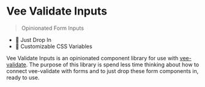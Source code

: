 # Vee Validate Inputs

> Opinionated Form Inputs

- 🧩 Just Drop In
- 🎨 Customizable CSS Variables

Vee Validate Inputs is an opinionated component library for use with [vee-validate](https://github.com/logaretm/vee-validate). The purpose of this library is spend less time thinking about how to connect vee-validate with forms and to just drop these form components in, ready to use.
